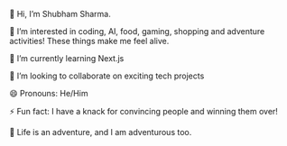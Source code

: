 👋 Hi, I’m Shubham Sharma.

👀 I’m interested in coding, AI, food, gaming, shopping and adventure activities! These things make me feel alive.

🌱 I’m currently learning Next.js

💞️ I’m looking to collaborate on exciting tech projects

😄 Pronouns: He/Him

⚡ Fun fact: I have a knack for convincing people and winning them over!

🚀 Life is an adventure, and I am adventurous too. 

<!---
ShubhamForYou/ShubhamForYou is a ✨ special ✨ repository because its `README.md` (this file) appears on your GitHub profile.
You can click the Preview link to take a look at your changes. 📫 How to reach me: [Your pre]
--->
